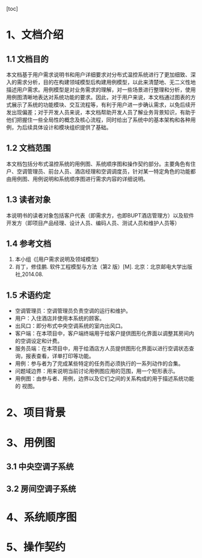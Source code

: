 [toc]

# 1、文档介绍

## 1.1 文档目的

​		本文档基于用户需求说明书和用户详细要求对分布式温控系统进行了更加细致、深入的需求分析，目的在构建领域模型后构建用例模型，以此来清楚地、无二义性地描述用户需求。用例模型是对业务需求的理解，对一些场景进行整理和分析，使用用例图清晰地表达对系统功能的要求。因此，对于用户来说，本文档通过图表的方式展示了系统的功能模块、交互流程等，有利于用户进一步确认需求，以免后续开发出现偏差；对于开发人员来说，本文档帮助开发人员了解业务背景知识，有助于他们把握住一些全局性的概念及核心流程，同时给出了系统中的基本架构和各种用例，为后续具体设计和模块组织提供了基础。

## 1.2 文档范围

​		本文档包括分布式温控系统的用例图、系统顺序图和操作契约部分。主要角色有住户、空调管理员、前台人员、酒店经理和空调调度员，针对某一特定角色的功能都由用例图、用例说明和系统顺序图进行需求内容的详细说明。

## 1.3 读者对象

​		本说明书的读者对象包括客户代表（即需求方，也即BUPT酒店管理方）以及软件开发方（即项目产品经理、设计人员、编码人员、测试人员和维护人员等）

## 1.4 参考文档

1. 本小组《[用户需求说明及领域模型》
2. 肖丁，修佳鹏. 软件工程模型与方法（第2 版）[M]. 北京：北京邮电大学出版社,2014.08.

## 1.5 术语约定

 * 空调管理员：空调管理员负责空调的运行和维护。
 * 用户：入住酒店并使用本系统的顾客。
 * 出风口：即分布式中央空调系统的室内出风口。
 * 客户端：在本项目中，客户端终端用于给客户提供图形化界面以调整其房间内的空调设定和计费。
 * 服务员端：在本项目中，用于给酒店方人员提供图形化界面以进行空调状态查询，报表查看，详单打印等功能。
 * 用例：参与者为了完成某些特定的任务而必须执行的一系列动作的合集。
 * 问题域边界：用来说明当前讨论用例图应用的范围，用一个矩形表示。
 *  用例图：由参与者、用例，边界以及它们之间的关系构成的用于描述系统功能的
视图。

# 2、项目背景

# 3、用例图

## 3.1 中央空调子系统

## 3.2 房间空调子系统

# 4、系统顺序图

# 5、操作契约

